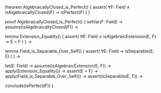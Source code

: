 theorem AlgebraicallyClosed_is_Perfect() {
  assert(
    ∀F: Field ∧ isAlgebraicallyClosed(F) →
    isPerfect(F)
  )
}

proof AlgebraicallyClosed_is_Perfect() {
  setVar(F: Field) →
  assume(isAlgebraicallyClosed(F)) →
  
  lemma Extension_Equality() {
    assert(
      ∀E: Field ∧ isAlgebraicExtension(E, F) →
      E = F
    )
  } →
  
  lemma Field_is_Separable_Over_Self() {
    assert(
      ∀E: Field →
      isSeparable(E, E)
    )
  } →
  
  let(E: Field) →
  assume(isAlgebraicExtension(E, F)) →
  apply(Extension_Equality()) →
  assert(E = F) →
  apply(Field_is_Separable_Over_Self()) →
  assert(isSeparable(E, F)) →
  
  conclude(isPerfect(F))
}
